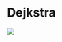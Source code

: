 # Dejkstra

![](https://www.cs.indiana.edu/~achauhan/Teaching/B403/LectureNotes/images/10-dijkstra.jpg)